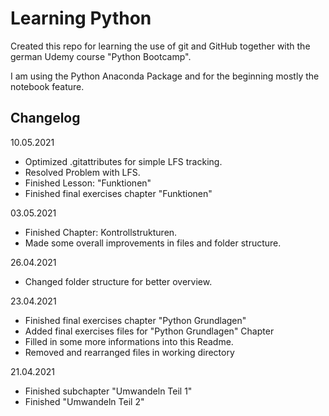 # Learning Python
Created this repo for learning the use of git and GitHub together with the german Udemy course "Python Bootcamp".

I am using the Python Anaconda Package and for the beginning mostly the notebook feature.

## Changelog
10.05.2021
- Optimized .gitattributes for simple LFS tracking.
- Resolved Problem with LFS.
- Finished Lesson: "Funktionen"
- Finished final exercises chapter "Funktionen" 

03.05.2021
- Finished Chapter: Kontrollstrukturen.
- Made some overall improvements in files and folder structure.

26.04.2021
- Changed folder structure for better overview.

23.04.2021
- Finished final exercises chapter "Python Grundlagen"
- Added final exercises files for "Python Grundlagen" Chapter
- Filled in some more informations into this Readme.
- Removed and rearranged files in working directory

21.04.2021
- Finished subchapter "Umwandeln Teil 1"
- Finished "Umwandeln Teil 2"
